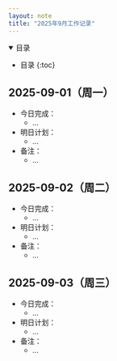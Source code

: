 ```yaml
---
layout: note
title: "2025年9月工作记录"
---
```


<details markdown="1" open>
<summary> 目录</summary>

* 目录
{:toc}

</details>

## 2025-09-01（周一）
- 今日完成：  
  - …
- 明日计划：  
  - …
- 备注：  
  - …

## 2025-09-02（周二）
- 今日完成：  
  - …
- 明日计划：  
  - …
- 备注：  
  - …

## 2025-09-03（周三）
- 今日完成：  
  - …
- 明日计划：  
  - …
- 备注：  
  - …

<!-- 按照以上格式，继续添加每天的记录 -->

